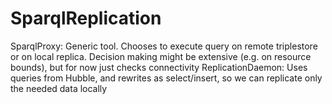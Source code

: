 SparqlReplication
=================

SparqlProxy: Generic tool. Chooses to execute query on remote triplestore or on local replica. Decision making might be extensive (e.g. on resource bounds), but for now just checks connectivity
ReplicationDaemon: Uses queries from Hubble, and rewrites as select/insert, so we can replicate only the needed data locally